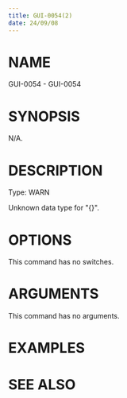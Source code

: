 ```yaml
---
title: GUI-0054(2)
date: 24/09/08
---
```


# NAME

GUI-0054 - GUI-0054

# SYNOPSIS

N/A.

# DESCRIPTION

Type: WARN

Unknown data type for \"{}\".

# OPTIONS

This command has no switches.

# ARGUMENTS

This command has no arguments.

# EXAMPLES

# SEE ALSO

